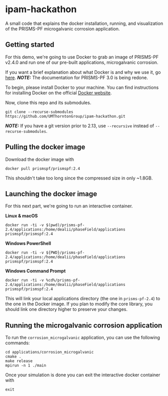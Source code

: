 # ipam-hackathon
A small code that explains the docker installation, running, and visualization of the PRISMS-PF microgalvanic corrosion application.

## Getting started
For this demo, we're going to use Docker to grab an image of PRISMS-PF v2.4.0 and run one of our pre-built applications, microgalvanic corrosion.

If you want a brief explanation about what Docker is and why we use it, go [here](https://prisms-center.github.io/phaseField/doxygen/3.0.0-pre/docker.html). **_NOTE:_** The documentation for PRISMS-PF 3.0 is being redone.

To begin, please install Docker to your machine. You can find instructions for installing Docker on the official [Docker website](https://docs.docker.com/get-started/get-docker/).

Now, clone this repo and its submodules.
```
git clone --recurse-submodules https://github.com/UMThorntonGroup/ipam-hackathon.git
```
**_NOTE:_** If you have a git version prior to 2.13, use `--recursive` instead of `--recurse-submodules`.

## Pulling the docker image
Download the docker image with
```
docker pull prismspf/prismspf:2.4
```
This shouldn't take too long since the compressed size in only ~1.8GB.

## Launching the docker image
For this next part, we're going to run an interactive container.

**Linux & macOS**
```
docker run -ti -v $(pwd)/prisms-pf-2.4/applications:/home/dealii/phaseField/applications prismspf/prismspf:2.4
```
**Windows PowerShell**
```
docker run -ti -v ${PWD}/prisms-pf-2.4/applications:/home/dealii/phaseField/applications prismspf/prismspf:2.4
```
**Windows Command Prompt**
```
docker run -ti -v %cd%/prisms-pf-2.4/applications:/home/dealii/phaseField/applications prismspf/prismspf:2.4
```


This will link your local applications directory (the one in `prisms-pf-2.4`) to the one in the Docker image. If you plan to modify the core library, you should link one directory higher to preserve your changes.

## Running the microgalvanic corrosion application
To run the `corrosion_microgalvanic` application, you can use the following commands:
```
cd applications/corrosion_microgalvanic
cmake .
make release
mpirun -n 1 ./main
```
Once your simulation is done you can exit the interactive docker container with
```
exit
```
